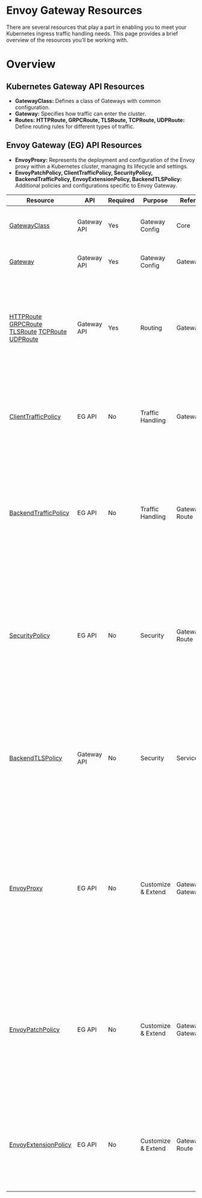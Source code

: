 # Envoy Gateway Resources

There are several resources that play a part in enabling you to meet your Kubernetes ingress traffic handling needs. This page provides a brief overview of the resources you’ll be working with.

# Overview

## Kubernetes Gateway API Resources
- **GatewayClass:** Defines a class of Gateways with common configuration.
- **Gateway:** Specifies how traffic can enter the cluster.
- **Routes:** **HTTPRoute, GRPCRoute, TLSRoute, TCPRoute, UDPRoute:** Define routing rules for different types of traffic.
## Envoy Gateway (EG) API Resources
- **EnvoyProxy:** Represents the deployment and configuration of the Envoy proxy within a Kubernetes cluster, managing its lifecycle and settings.
- **EnvoyPatchPolicy, ClientTrafficPolicy, SecurityPolicy, BackendTrafficPolicy, EnvoyExtensionPolicy, BackendTLSPolicy:** Additional policies and configurations specific to Envoy Gateway.

| Resource                                       | API         | Required | Purpose            | References           | Description                                                                                                                                                                                                 |
| ---------------------------------------------- | ----------- | -------- | ------------------ | -------------------- | ----------------------------------------------------------------------------------------------------------------------------------------------------------------------------------------------------------- |
| [GatewayClass][]                                   | Gateway API | Yes      | Gateway Config     | Core                 | Defines a class of Gateways with common configuration.                                                                                                                                                      |
| [Gateway][]                                        | Gateway API | Yes      | Gateway Config     | GatewayClass         | Specifies how traffic can enter the cluster.                                                                                                                                                                |
| [HTTPRoute][] [GRPCRoute][] [TLSRoute][] [TCPRoute][] [UDPRoute][] | Gateway API | Yes      | Routing            | Gateway              | Define routing rules for different types of traffic. **Note:**_For simplicity these resources are referenced collectively as Route in the References column_                                                |
| [ClientTrafficPolicy][]                            | EG API      | No       | Traffic Handling   | Gateway              | Specifies policies for handling client traffic, including rate limiting, retries, and other client-specific configurations.                                                                                 |
| [BackendTrafficPolicy][]                           | EG API      | No       | Traffic Handling   | Gateway Route        | Specifies policies for traffic directed towards backend services, including load balancing, health checks, and failover strategies. **Note:**_Most specific configuration wins_                             |
| [SecurityPolicy][]                                 | EG API      | No       | Security           | Gateway Route        | Defines security-related policies such as authentication, authorization, and encryption settings for traffic handled by Envoy Gateway. **Note:**_Most specific configuration wins_                          |
| [BackendTLSPolicy][]                               | Gateway API | No       | Security           | Service              | Defines TLS settings for backend connections, including certificate management, TLS version settings, and other security configurations. This policy is applied to Kubernetes Services.                     |
| [EnvoyProxy][]                                     | EG API      | No       | Customize & Extend | GatewayClass Gateway | The EnvoyProxy resource represents the deployment and configuration of the Envoy proxy itself within a Kubernetes cluster, managing its lifecycle and settings. **Note:**_Most specific configuration wins_ |
| [EnvoyPatchPolicy][]                               | EG API      | No       | Customize & Extend | GatewayClass Gateway | This policy defines custom patches to be applied to Envoy Gateway resources, allowing users to tailor the configuration to their specific needs. **Note:**_Most specific configuration wins_                |
| [EnvoyExtensionPolicy][]                           | EG API      | No       | Customize & Extend | Gateway Route        | Allows for the configuration of Envoy proxy extensions, enabling custom behavior and functionality. **Note:**_Most specific configuration wins_                                                             |



[BackendTrafficPolicy]: ../../../api/extension_types#backendtrafficpolicy
[ClientTrafficPolicy]: ../../../api/extension_types#clienttrafficpolicy
[SecurityPolicy]: ../../../api/extension_types#securitypolicy
[EnvoyProxy]: ../../../api/extension_types#envoyproxy
[SecurityPolicy]: ../../../api/extension_types#securitypolicy
[EnvoyPatchPolicy]: ../../../api/extension_types#envoypatchpolicy
[EnvoyExtensionPolicy]: ../../../api/extension_types#envoyextensionpolicy
[Gateway]: https://gateway-api.sigs.k8s.io/api-types/gateway/
[GatewayClass]: https://gateway-api.sigs.k8s.io/api-types/gatewayclass/
[HTTPRoute]: https://gateway-api.sigs.k8s.io/api-types/httproute/
[GRPCRoute]: https://gateway-api.sigs.k8s.io/api-types/grpcroute/
[TLSRoute]: https://gateway-api.sigs.k8s.io/reference/spec/#gateway.networking.k8s.io/v1alpha2.TLSRoute
[UDPRoute]: https://gateway-api.sigs.k8s.io/reference/spec/#gateway.networking.k8s.io/v1alpha2.UDPRoute
[TCPRoute]: https://gateway-api.sigs.k8s.io/reference/spec/#gateway.networking.k8s.io/v1alpha2.TCPRoute
[BackendTLSPolicy]:https://gateway-api.sigs.k8s.io/api-types/backendtlspolicy/

